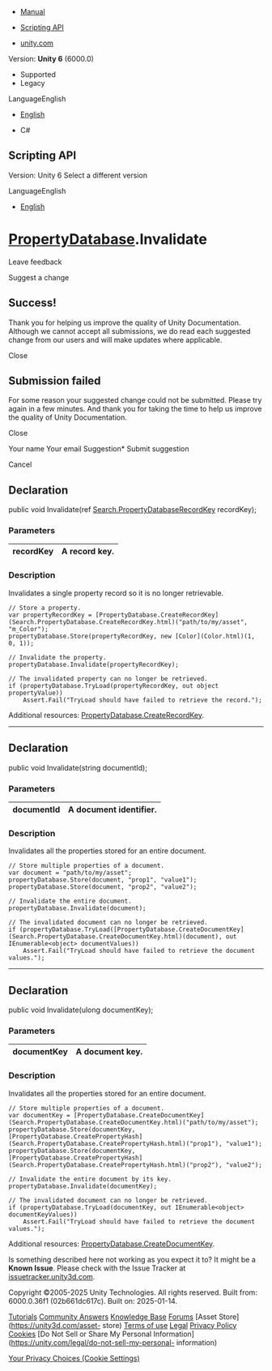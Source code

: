 [ ]()

  * [Manual](../Manual/index.html)
  * [Scripting API](../ScriptReference/index.html)

  * [unity.com](https://unity.com/)

Version: **Unity 6** (6000.0)

  * Supported
  * Legacy

LanguageEnglish

  * [English]()

  * C#

[ ](https://docs.unity3d.com)

## Scripting API

Version: Unity 6 Select a different version

LanguageEnglish

  * [English]()

#  [PropertyDatabase](Search.PropertyDatabase.html).Invalidate

Leave feedback

Suggest a change

## Success!

Thank you for helping us improve the quality of Unity Documentation. Although
we cannot accept all submissions, we do read each suggested change from our
users and will make updates where applicable.

Close

## Submission failed

For some reason your suggested change could not be submitted. Please <a>try
again</a> in a few minutes. And thank you for taking the time to help us
improve the quality of Unity Documentation.

Close

Your name Your email Suggestion* Submit suggestion

Cancel

[ ]()

## Declaration

public void Invalidate(ref
[Search.PropertyDatabaseRecordKey](Search.PropertyDatabaseRecordKey.html)
recordKey);

### Parameters

recordKey | A record key.  
---|---  
  
### Description

Invalidates a single property record so it is no longer retrievable.

    
    
    // Store a property.
    var propertyRecordKey = [PropertyDatabase.CreateRecordKey](Search.PropertyDatabase.CreateRecordKey.html)("path/to/my/asset", "m_Color");
    propertyDatabase.Store(propertyRecordKey, new [Color](Color.html)(1, 0, 1));
    
    // Invalidate the property.
    propertyDatabase.Invalidate(propertyRecordKey);
    
    // The invalidated property can no longer be retrieved.
    if (propertyDatabase.TryLoad(propertyRecordKey, out object propertyValue))
        Assert.Fail("TryLoad should have failed to retrieve the record.");
    

Additional resources:
[PropertyDatabase.CreateRecordKey](Search.PropertyDatabase.CreateRecordKey.html).

* * *

## Declaration

public void Invalidate(string documentId);

### Parameters

documentId | A document identifier.  
---|---  
  
### Description

Invalidates all the properties stored for an entire document.

    
    
    // Store multiple properties of a document.
    var document = "path/to/my/asset";
    propertyDatabase.Store(document, "prop1", "value1");
    propertyDatabase.Store(document, "prop2", "value2");
    
    // Invalidate the entire document.
    propertyDatabase.Invalidate(document);
    
    // The invalidated document can no longer be retrieved.
    if (propertyDatabase.TryLoad([PropertyDatabase.CreateDocumentKey](Search.PropertyDatabase.CreateDocumentKey.html)(document), out IEnumerable<object> documentValues))
        Assert.Fail("TryLoad should have failed to retrieve the document values.");
    

* * *

## Declaration

public void Invalidate(ulong documentKey);

### Parameters

documentKey | A document key.  
---|---  
  
### Description

Invalidates all the properties stored for an entire document.

    
    
    // Store multiple properties of a document.
    var documentKey = [PropertyDatabase.CreateDocumentKey](Search.PropertyDatabase.CreateDocumentKey.html)("path/to/my/asset");
    propertyDatabase.Store(documentKey, [PropertyDatabase.CreatePropertyHash](Search.PropertyDatabase.CreatePropertyHash.html)("prop1"), "value1");
    propertyDatabase.Store(documentKey, [PropertyDatabase.CreatePropertyHash](Search.PropertyDatabase.CreatePropertyHash.html)("prop2"), "value2");
    
    // Invalidate the entire document by its key.
    propertyDatabase.Invalidate(documentKey);
    
    // The invalidated document can no longer be retrieved.
    if (propertyDatabase.TryLoad(documentKey, out IEnumerable<object> documentKeyValues))
        Assert.Fail("TryLoad should have failed to retrieve the document values.");
    

Additional resources:
[PropertyDatabase.CreateDocumentKey](Search.PropertyDatabase.CreateDocumentKey.html).

Is something described here not working as you expect it to? It might be a
**Known Issue**. Please check with the Issue Tracker at
[issuetracker.unity3d.com](https://issuetracker.unity3d.com).

Copyright ©2005-2025 Unity Technologies. All rights reserved. Built from:
6000.0.36f1 (02b661dc617c). Built on: 2025-01-14.

[Tutorials](https://unity3d.com/learn) [Community
Answers](https://answers.unity3d.com) [Knowledge
Base](https://support.unity3d.com/hc/en-us)
[Forums](https://forum.unity3d.com) [Asset Store](https://unity3d.com/asset-
store) [Terms of use](https://docs.unity3d.com/Manual/TermsOfUse.html)
[Legal](https://unity.com/legal) [Privacy
Policy](https://unity.com/legal/privacy-policy)
[Cookies](https://unity.com/legal/cookie-policy) [Do Not Sell or Share My
Personal Information](https://unity.com/legal/do-not-sell-my-personal-
information)

[Your Privacy Choices (Cookie Settings)](javascript:void\(0\);)


